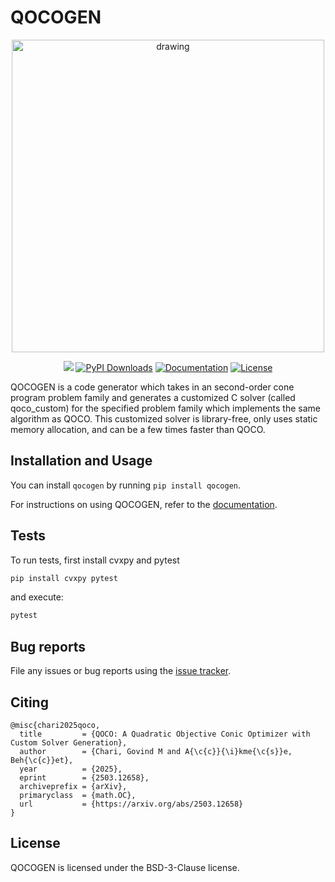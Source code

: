 # QOCOGEN
<p align="center">
  <img src="https://github.com/user-attachments/assets/7bd44fa7-d198-4739-bb79-a5c15e04a8de" alt="drawing" width="500"/>
</p>

<p align="center">
  <a href=https://github.com/qoco-org/qocogen/actions/workflows/unit_tests.yml/badge.svg"><img src="https://github.com/qoco-org/qocogen/actions/workflows/unit_tests.yml/badge.svg"/></a>
  <a href="https://img.shields.io/pypi/dm/qocogen.svg?label=Pypi%20downloads"><img src="https://img.shields.io/pypi/dm/qocogen.svg?label=Pypi%20downloads" alt="PyPI Downloads" /></a>
  <a href="https://qoco-org.github.io/qoco/codegen/index.html"><img src="https://img.shields.io/badge/docs-online-brightgreen?logo=read-the-docs&style=flat" alt="Documentation" /></a>
  <a href="https://opensource.org/licenses/BSD-3-Clause"><img src="https://img.shields.io/badge/License-BSD_3--Clause-green.svg" alt="License" /></a>
</p>

QOCOGEN is a code generator which takes in an second-order cone program problem family and generates a customized C solver (called qoco_custom) for the specified problem family which implements the same algorithm as QOCO. This customized solver is library-free, only uses static memory allocation, and can be a few times faster than QOCO.

## Installation and Usage

You can install `qocogen` by running `pip install qocogen`.

For instructions on using QOCOGEN, refer to the [documentation](https://qoco-org.github.io/qoco/codegen/index.html).

## Tests
To run tests, first install cvxpy and pytest
```bash
pip install cvxpy pytest
```

and execute:

```bash
pytest
```

## Bug reports

File any issues or bug reports using the [issue tracker](https://github.com/qoco-org/qocogen/issues).

## Citing
```
@misc{chari2025qoco,
  title         = {QOCO: A Quadratic Objective Conic Optimizer with Custom Solver Generation},
  author        = {Chari, Govind M and A{\c{c}}{\i}kme{\c{s}}e, Beh{\c{c}}et},
  year          = {2025},
  eprint        = {2503.12658},
  archiveprefix = {arXiv},
  primaryclass  = {math.OC},
  url           = {https://arxiv.org/abs/2503.12658}
}
```

## License
QOCOGEN is licensed under the BSD-3-Clause license.
